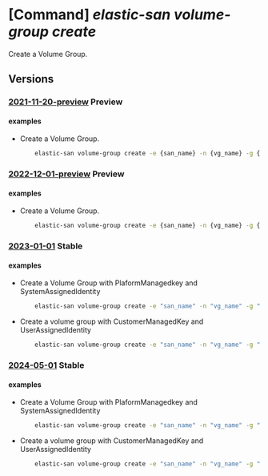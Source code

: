 # [Command] _elastic-san volume-group create_

Create a Volume Group.

## Versions

### [2021-11-20-preview](/Resources/mgmt-plane/L3N1YnNjcmlwdGlvbnMve30vcmVzb3VyY2Vncm91cHMve30vcHJvdmlkZXJzL21pY3Jvc29mdC5lbGFzdGljc2FuL2VsYXN0aWNzYW5zL3t9L3ZvbHVtZWdyb3Vwcy97fQ==/2021-11-20-preview.xml) **Preview**

<!-- mgmt-plane /subscriptions/{}/resourcegroups/{}/providers/microsoft.elasticsan/elasticsans/{}/volumegroups/{} 2021-11-20-preview -->

#### examples

- Create a Volume Group.
    ```bash
        elastic-san volume-group create -e {san_name} -n {vg_name} -g {rg} --tags "{key1910:bbbb}" --encryption EncryptionAtRestWithPlatformKey --protocol-type Iscsi --network-acls "{virtual-network-rules:["{id:{subnet_id},action:Allow}"]}"
    ```

### [2022-12-01-preview](/Resources/mgmt-plane/L3N1YnNjcmlwdGlvbnMve30vcmVzb3VyY2Vncm91cHMve30vcHJvdmlkZXJzL21pY3Jvc29mdC5lbGFzdGljc2FuL2VsYXN0aWNzYW5zL3t9L3ZvbHVtZWdyb3Vwcy97fQ==/2022-12-01-preview.xml) **Preview**

<!-- mgmt-plane /subscriptions/{}/resourcegroups/{}/providers/microsoft.elasticsan/elasticsans/{}/volumegroups/{} 2022-12-01-preview -->

#### examples

- Create a Volume Group.
    ```bash
        elastic-san volume-group create -e {san_name} -n {vg_name} -g {rg} --tags "{key1910:bbbb}" --encryption EncryptionAtRestWithPlatformKey --protocol-type Iscsi --network-acls "{virtual-network-rules:["{id:{subnet_id},action:Allow}"]}"
    ```

### [2023-01-01](/Resources/mgmt-plane/L3N1YnNjcmlwdGlvbnMve30vcmVzb3VyY2Vncm91cHMve30vcHJvdmlkZXJzL21pY3Jvc29mdC5lbGFzdGljc2FuL2VsYXN0aWNzYW5zL3t9L3ZvbHVtZWdyb3Vwcy97fQ==/2023-01-01.xml) **Stable**

<!-- mgmt-plane /subscriptions/{}/resourcegroups/{}/providers/microsoft.elasticsan/elasticsans/{}/volumegroups/{} 2023-01-01 -->

#### examples

- Create a Volume Group with PlaformManagedkey and SystemAssignedIdentity
    ```bash
        elastic-san volume-group create -e "san_name" -n "vg_name" -g "rg" --tags '{key1910:bbbb}' --encryption EncryptionAtRestWithPlatformKey --protocol-type Iscsi --network-acls '{virtual-network-rules:[{id:"subnet_id",action:Allow}]}' --identity '{type:SystemAssigned}'
    ```

- Create a volume group with CustomerManagedKey and UserAssignedIdentity
    ```bash
        elastic-san volume-group create -e "san_name" -n "vg_name" -g "rg" --encryption EncryptionAtRestWithCustomerManagedKey --protocol-type Iscsi --identity '{type:UserAssigned,user-assigned-identity:"uai_id"}' --encryption-properties '{key-vault-properties:{key-name:"key_name",key-vault-uri:"vault_uri"},identity:{user-assigned-identity:"uai_id"}}'
    ```

### [2024-05-01](/Resources/mgmt-plane/L3N1YnNjcmlwdGlvbnMve30vcmVzb3VyY2Vncm91cHMve30vcHJvdmlkZXJzL21pY3Jvc29mdC5lbGFzdGljc2FuL2VsYXN0aWNzYW5zL3t9L3ZvbHVtZWdyb3Vwcy97fQ==/2024-05-01.xml) **Stable**

<!-- mgmt-plane /subscriptions/{}/resourcegroups/{}/providers/microsoft.elasticsan/elasticsans/{}/volumegroups/{} 2024-05-01 -->

#### examples

- Create a Volume Group with PlaformManagedkey and SystemAssignedIdentity
    ```bash
        elastic-san volume-group create -e "san_name" -n "vg_name" -g "rg" --tags '{key1910:bbbb}' --encryption EncryptionAtRestWithPlatformKey --protocol-type Iscsi --network-acls '{virtual-network-rules:[{id:"subnet_id",action:Allow}]}' --identity '{type:SystemAssigned}'
    ```

- Create a volume group with CustomerManagedKey and UserAssignedIdentity
    ```bash
        elastic-san volume-group create -e "san_name" -n "vg_name" -g "rg" --encryption EncryptionAtRestWithCustomerManagedKey --protocol-type Iscsi --identity '{type:UserAssigned,user-assigned-identity:"uai_id"}' --encryption-properties '{key-vault-properties:{key-name:"key_name",key-vault-uri:"vault_uri"},identity:{user-assigned-identity:"uai_id"}}'
    ```
